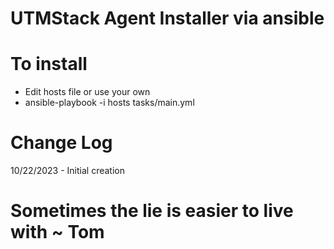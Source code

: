 # UTMStack Agent Installer via ansible

# To install
* Edit hosts file or use your own  
* ansible-playbook -i hosts tasks/main.yml  

# Change Log
10/22/2023 - Initial creation


# Sometimes the lie is easier to live with ~ Tom
